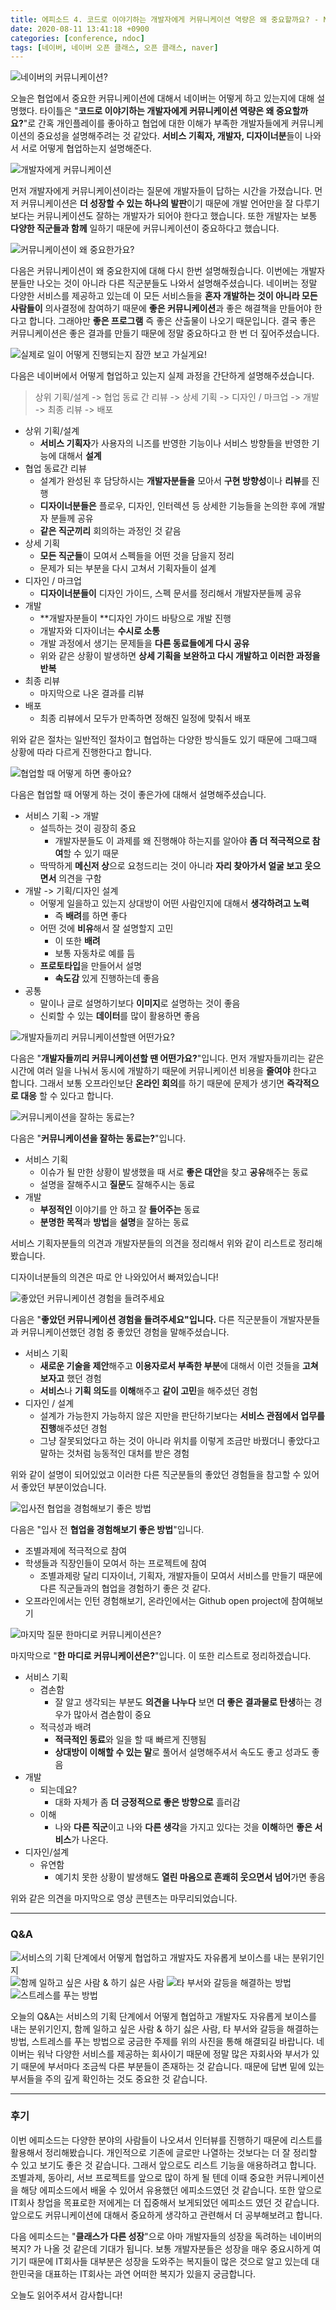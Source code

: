```yaml
---
title: 에피소드 4. 코드로 이야기하는 개발자에게 커뮤니케이션 역량은 왜 중요할까요? - NAVER DEVELOPER OPEN CLASS
date: 2020-08-11 13:41:18 +0900
categories: [conference, ndoc]
tags: [네이버, 네이버 오픈 클래스, 오픈 클래스, naver]
---
```


![네이버의 커뮤니케이션?](./images/2020-08-25-13-53-00.png)

오늘은 협업에서 중요한 커뮤니케이션에 대해서 네이버는 어떻게 하고 있는지에 대해 설명했다. 타이틀은 "**코드로 이야기하는 개발자에게 커뮤니케이션 역량은 왜 중요할까요?**"로 간혹 개인플레이를 좋아하고 협업에 대한 이해가 부족한 개발자들에게 커뮤니케이션의 중요성을 설명해주려는 것 같았다. **서비스 기획자, 개발자, 디자이너분**들이 나와서 서로 어떻게 협업하는지 설명해준다.

![개발자에게 커뮤니케이션](./images/2020-08-25-13-53-12.png)

먼저 개발자에게 커뮤니케이션이라는 질문에 개발자들이 답하는 시간을 가졌습니다. 먼저 커뮤니케이션은 **더 성장할 수 있는 하나의 발판**이기 때문에 개발 언어만을 잘 다루기보다는 커뮤니케이션도 잘하는 개발자가 되어야 한다고 했습니다. 또한 개발자는 보통 **다양한 직군들과 함께** 일하기 때문에 커뮤니케이션이 중요하다고 했습니다.

![커뮤니케이션이 왜 중요한가요?](./images/2020-08-25-13-53-23.png)

다음은 커뮤니케이션이 왜 중요한지에 대해 다시 한번 설명해줬습니다. 이번에는 개발자분들만 나오는 것이 아니라 다른 직군분들도 나와서 설명해주셨습니다. 네이버는 정말 다양한 서비스를 제공하고 있는데 이 모든 서비스들을 **혼자 개발하는 것이 아니라 모든 사람들이** 의사결정에 참여하기 때문에 **좋은 커뮤니케이션**과 좋은 해결책을 만들어야 한다고 합니다. 그래야만 **좋은 프로그램** 즉 좋은 산출물이 나오기 때문입니다. 결국 좋은 커뮤니케이션은 좋은 결과를 만들기 때문에 정말 중요하다고 한 번 더 짚어주셨습니다.

![실제로 일이 어떻게 진행되는지 잠깐 보고 가실게요!](./images/2020-08-25-13-53-44.png)

다음은 네이버에서 어떻게 협업하고 있는지 실제 과정을 간단하게 설명해주셨습니다.

> 상위 기획/설계 -> 협업 동료 간 리뷰 -> 상세 기획 -> 디자인 / 마크업 -> 개발 -> 최종 리뷰 -> 배포

- 상위 기획/설계
  - **서비스 기획자**가 사용자의 니즈를 반영한 기능이나 서비스 방향들을 반영한 기능에 대해서 **설계**
- 협업 동료간 리뷰
  - 설계가 완성된 후 담당하시는 **개발자분들을** 모아서 **구현 방향성**이나 **리뷰**를 진행
  - **디자이너분들은** 플로우, 디자인, 인터렉션 등 상세한 기능들을 논의한 후에 개발자 분들께 공유
  - **같은 직군끼리** 회의하는 과정인 것 같음
- 상세 기획
  - **모든 직군들**이 모여서 스펙들을 어떤 것을 담을지 정리
  - 문제가 되는 부분을 다시 고쳐서 기획자들이 설계
- 디자인 / 마크업
  - **디자이너분들이** 디자인 가이드, 스펙 문서를 정리해서 개발자분들께 공유
- 개발
  - **개발자분들이 **디자인 가이드 바탕으로 개발 진행
  - 개발자와 디자이너는 **수시로 소통**
  - 개발 과정에서 생기는 문제들을 **다른 동료들에게 다시 공유**
  - 위와 같은 상황이 발생하면 **상세 기획을 보완하고 다시 개발하고 이러한 과정을 반복**
- 최종 리뷰
  - 마지막으로 나온 결과를 리뷰
- 배포
  - 최종 리뷰에서 모두가 만족하면 정해진 일정에 맞춰서 배포

위와 같은 절차는 일반적인 절차이고 협업하는 다양한 방식들도 있기 때문에 그때그때 상황에 따라 다르게 진행한다고 합니다.

![협업할 때 어떻게 하면 좋아요?](./images/2020-08-25-13-54-03.png)

다음은 협업할 때 어떻게 하는 것이 좋은가에 대해서 설명해주셨습니다.

- 서비스 기획 -> 개발
  - 설득하는 것이 굉장히 중요
    - 개발자분들도 이 과제를 왜 진행해야 하는지를 알아야 **좀 더 적극적으로 참여**할 수 있기 때문
  - 딱딱하게 **메신저 상**으로 요청드리는 것이 아니라 **자리 찾아가서 얼굴 보고 웃으면서** 의견을 구함
- 개발 -> 기획/디자인 설계
  - 어떻게 일을하고 있는지 상대방이 어떤 사람인지에 대해서 **생각하려고 노력**
    - 즉 **배려**를 하면 좋다
  - 어떤 것에 **비유**해서 잘 설명할지 고민
    - 이 또한 **배려**
    - 보통 자동차로 예를 듬
  - **프로토타입**을 만들어서 설명
    - **속도감** 있게 진행하는데 좋음
- 공통
  - 말이나 글로 설명하기보다 **이미지**로 설명하는 것이 좋음
  - 신뢰할 수 있는 **데이터**를 많이 활용하면 좋음

![개발자들끼리 커뮤니케이션할땐 어떤가요?](./images/2020-08-25-13-54-21.png)

다음은 "**개발자들끼리 커뮤니케이션할 땐 어떤가요?**"입니다. 먼저 개발자들끼리는 같은 시간에 여러 일을 나눠서 동시에 개발하기 때문에 커뮤니케이션 비용을 **줄여야** 한다고 합니다. 그래서 보통 오프라인보단 **온라인 회의**를 하기 때문에 문제가 생기면 **즉각적으로 대응** 할 수 있다고 합니다.

![커뮤니케이션을 잘하는 동료는?](./images/2020-08-25-13-54-56.png)

다음은 "**커뮤니케이션을 잘하는 동료는?**"입니다.

- 서비스 기획
  - 이슈가 될 만한 상황이 발생했을 때 서로 **좋은 대안**을 찾고 **공유**해주는 동료
  - 설명을 잘해주시고 **질문**도 잘해주시는 동료
- 개발
  - **부정적인** 이야기를 안 하고 잘 **들어주는** 동료
  - **분명한 목적**과 **방법**을 **설명**을 잘하는 동료

서비스 기획자분들의 의견과 개발자분들의 의견을 정리해서 위와 같이 리스트로 정리해봤습니다.

디자이너분들의 의견은 따로 안 나와있어서 빠져있습니다!

![좋았던 커뮤니케이션 경험을 들려주세요](./images/2020-08-25-13-55-10.png)

다음은 "**좋았던 커뮤니케이션 경험을 들려주세요"입니다.** 다른 직군분들이 개발자분들과 커뮤니케이션했던 경험 중 좋았던 경험을 말해주셨습니다.

- 서비스 기획
  - **새로운 기술을 제안**해주고 **이용자로서 부족한 부분**에 대해서 이런 것들을 **고쳐보자고** 했던 경험
  - **서비스**나 **기획 의도**를 **이해**해주고 **같이 고민**을 해주셨던 경험
- 디자인 / 설계
  - 설계가 가능한지 가능하지 않은 지만을 판단하기보다는 **서비스 관점에서 업무를 진행**해주셨던 경험
  - 그냥 잘못되었다고 하는 것이 아니라 위치를 이렇게 조금만 바꿨더니 좋았다고 말하는 것처럼 능동적인 대처를 받은 경험

위와 같이 설명이 되어있었고 이러한 다른 직군분들의 좋았던 경험들을 참고할 수 있어서 좋았던 부분이었습니다.

![입사전 협업을 경험해보기 좋은 방법](./images/2020-08-25-13-55-23.png)

다음은 "입사 전 **협업을 경험해보기 좋은 방법**"입니다.

- 조별과제에 적극적으로 참여
- 학생들과 직장인들이 모여서 하는 프로젝트에 참여
  - 조별과제랑 달리 디자이너, 기획자, 개발자들이 모여서 서비스를 만들기 때문에 다른 직군들과의 협업을 경험하기 좋은 것 같다.
- 오프라인에서는 인턴 경험해보기, 온라인에서는 Github open project에 참여해보기

![마지막 질문 한마디로 커뮤니케이션은?](./images/2020-08-25-13-55-42.png)

마지막으로 "**한 마디로 커뮤니케이션은?**"입니다. 이 또한 리스트로 정리하겠습니다.

- 서비스 기획
  - 겸손함
    - 잘 알고 생각되는 부분도 **의견을 나누다** 보면 **더 좋은 결과물로 탄생**하는 경우가 많아서 겸손함이 중요
  - 적극성과 배려
    - **적극적인 동료**와 일을 할 때 빠르게 진행됨
    - **상대방이 이해할 수 있는 말**로 풀어서 설명해주셔서 속도도 좋고 성과도 좋음
- 개발
  - 되는데요?
    - 대화 자체가 좀 **더 긍정적으로 좋은 방향으로** 흘러감
  - 이해
    - 나와 **다른 직군**이고 나와 **다른 생각**을 가지고 있다는 것을 **이해**하면 **좋은 서비스**가 나온다.
- 디자인/설계
  - 유연함
    - 예기치 못한 상황이 발생해도 **열린 마음으로 흔쾌히 웃으면서 넘어**가면 좋음

위와 같은 의견을 마지막으로 영상 콘텐츠는 마무리되었습니다.

---

### **Q&A**

![서비스의 기획 단계에서 어떻게 협업하고 개발자도 자유롭게 보이스를 내는 분위기인지](./images/2020-08-25-13-55-59.png) ![함께 일하고 싶은 사람 & 하기 싫은 사람](./images/2020-08-25-13-56-06.png) ![타 부서와 갈등을 해결하는 방법](./images/2020-08-25-13-56-12.png) ![스트레스를 푸는 방법](./images/2020-08-25-13-56-15.png)

오늘의 Q&A는 서비스의 기획 단계에서 어떻게 협업하고 개발자도 자유롭게 보이스를 내는 분위기인지, 함께 일하고 싶은 사람 & 하기 싫은 사람, 타 부서와 갈등을 해결하는 방법, 스트레스를 푸는 방법으로 궁금한 주제를 위의 사진을 통해 해결되길 바랍니다. 네이버는 워낙 다양한 서비스를 제공하는 회사이기 때문에 정말 많은 자회사와 부서가 있기 때문에 부서마다 조금씩 다른 부분들이 존재하는 것 같습니다. 때문에 답변 밑에 있는 부서들을 주의 깊게 확인하는 것도 중요한 것 같습니다.

---

### **후기**

이번 에피소드는 다양한 분야의 사람들이 나오셔서 인터뷰를 진행하기 때문에 리스트를 활용해서 정리해봤습니다. 개인적으로 기존에 글로만 나열하는 것보다는 더 잘 정리할 수 있고 보기도 좋은 것 같습니다. 그래서 앞으로도 리스트 기능을 애용하려고 합니다. 조별과제, 동아리, 서브 프로젝트를 앞으로 많이 하게 될 텐데 이때 중요한 커뮤니케이션을 해당 에피소드에서 배울 수 있어서 유용했던 에피소드였던 것 같습니다. 또한 앞으로 IT회사 창업을 목표로한 저에게는 더 집중해서 보게되었던 에피소드 였던 것 같습니다. 앞으로도 커뮤니케이션에 대해서 중요하게 생각하고 관련해서 더 공부해보려고 합니다.

다음 에피소드는 "**클래스가 다른 성장**"으로 아마 개발자들의 성장을 독려하는 네이버의 복지? 가 나올 것 같은데 기대가 됩니다. 보통 개발자분들은 성장을 매우 중요시하게 여기기 때문에 IT회사들 대부분은 성장을 도와주는 복지들이 많은 것으로 알고 있는데 대한민국을 대표하는 IT회사는 과연 어떠한 복지가 있을지 궁금합니다.

오늘도 읽어주셔서 감사합니다!
